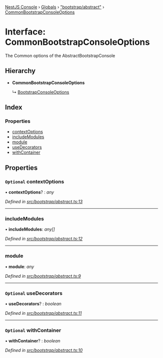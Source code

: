 [NestJS Console](../README.md) › [Globals](../globals.md) › ["bootstrap/abstract"](../modules/_bootstrap_abstract_.md) › [CommonBootstrapConsoleOptions](_bootstrap_abstract_.commonbootstrapconsoleoptions.md)

# Interface: CommonBootstrapConsoleOptions

The Common options of the AbstractBootstrapConsole

## Hierarchy

* **CommonBootstrapConsoleOptions**

  ↳ [BootstrapConsoleOptions](_bootstrap_console_.bootstrapconsoleoptions.md)

## Index

### Properties

* [contextOptions](_bootstrap_abstract_.commonbootstrapconsoleoptions.md#optional-contextoptions)
* [includeModules](_bootstrap_abstract_.commonbootstrapconsoleoptions.md#includemodules)
* [module](_bootstrap_abstract_.commonbootstrapconsoleoptions.md#module)
* [useDecorators](_bootstrap_abstract_.commonbootstrapconsoleoptions.md#optional-usedecorators)
* [withContainer](_bootstrap_abstract_.commonbootstrapconsoleoptions.md#optional-withcontainer)

## Properties

### `Optional` contextOptions

• **contextOptions**? : *any*

*Defined in [src/bootstrap/abstract.ts:13](https://github.com/Pop-Code/nestjs-console/blob/7562159/src/bootstrap/abstract.ts#L13)*

___

###  includeModules

• **includeModules**: *any[]*

*Defined in [src/bootstrap/abstract.ts:12](https://github.com/Pop-Code/nestjs-console/blob/7562159/src/bootstrap/abstract.ts#L12)*

___

###  module

• **module**: *any*

*Defined in [src/bootstrap/abstract.ts:9](https://github.com/Pop-Code/nestjs-console/blob/7562159/src/bootstrap/abstract.ts#L9)*

___

### `Optional` useDecorators

• **useDecorators**? : *boolean*

*Defined in [src/bootstrap/abstract.ts:11](https://github.com/Pop-Code/nestjs-console/blob/7562159/src/bootstrap/abstract.ts#L11)*

___

### `Optional` withContainer

• **withContainer**? : *boolean*

*Defined in [src/bootstrap/abstract.ts:10](https://github.com/Pop-Code/nestjs-console/blob/7562159/src/bootstrap/abstract.ts#L10)*
